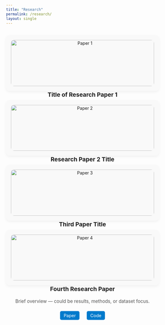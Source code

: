 ```yaml
---
title: "Research"
permalink: /research/
layout: single
---
```



<style>
.research-grid {
  display: grid;
  grid-template-columns: repeat (auto-fit, minmax(220px, 1fr));
  gap: 30px;
  margin-top: 2rem;
}

.research-card {
  background: #f9f9f9;
  padding: 16px;
  border-radius: 12px;
  box-shadow: 0 4px 10px rgba(0,0,0,0.05);
  text-align: center;
}

.research-card img {
  width: 100%;
  height: auto;
  border-radius: 10px;
}

.research-card h3 {
  margin-top: 1rem;
  font-size: 1.2rem;
}

.research-card p {
  font-size: 0.95rem;
  color: #555;
}

.research-links a {
  display: inline-block;
  margin: 8px 10px 0;
  padding: 6px 12px;
  background: #007acc;
  color: white;
  border-radius: 5px;
  font-size: 0.9rem;
  text-decoration: none;
}

.research-links a:hover {
  background: #005eaa;
}
</style>



<div class="research-grid">

  <div class="research-card">
    <img src="{{ site.baseurl }}/assets/images/research1.png" alt="Paper 1">
    <h3>Title of Research Paper 1</h3>
    <p>Short description or abstract snippet goes here (1-2 lines max).</p>
    <div class="research-links">
      <a href="https://arxiv.org/abs/yourpaper1" target="_blank">Paper</a>
      <a href="https://github.com/yourrepo1" target="_blank">Code</a>
    </div>
  </div>

  <div class="research-card">
    <img src="{{ site.baseurl }}/assets/images/research2.png" alt="Paper 2">
    <h3>Research Paper 2 Title</h3>
    <p>Another short description of your contribution or topic.</p>
    <div class="research-links">
      <a href="https://arxiv.org/abs/yourpaper2" target="_blank">Paper</a>
      <a href="https://github.com/yourrepo2" target="_blank">Code</a>
    </div>
  </div>

  <div class="research-card">
    <img src="{{ site.baseurl }}/assets/images/research3.png" alt="Paper 3">
    <h3>Third Paper Title</h3>
    <p>Highlight key results or methods involved in 1-2 lines.</p>
    <div class="research-links">
      <a href="https://arxiv.org/abs/yourpaper3" target="_blank">Paper</a>
      <a href="https://github.com/yourrepo3" target="_blank">Code</a>
    </div>
  </div>

  <div class="research-card">
    <img src="{{ site.baseurl }}/assets/images/research4.png" alt="Paper 4">
    <h3>Fourth Research Paper</h3>
    <p>Brief overview — could be results, methods, or dataset focus.</p>
    <div class="research-links">
      <a href="https://arxiv.org/abs/yourpaper4" target="_blank">Paper</a>
      <a href="https://github.com/yourrepo4" target="_blank">Code</a>
    </div>
  </div>

</div>
